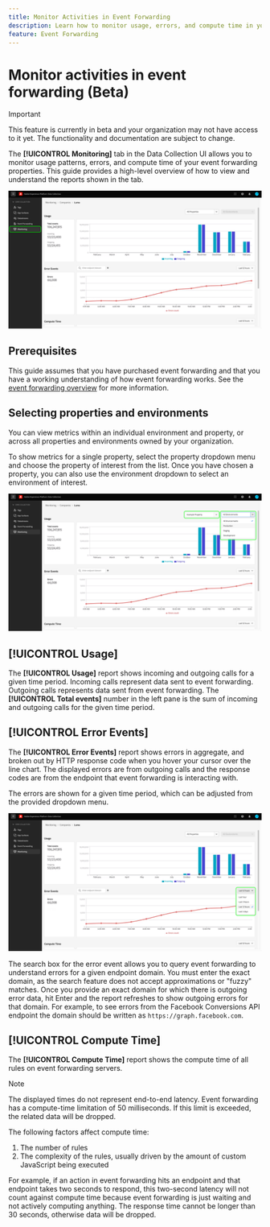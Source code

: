 ```yaml
---
title: Monitor Activities in Event Forwarding
description: Learn how to monitor usage, errors, and compute time in your event forwarding properties.
feature: Event Forwarding
---
```

# Monitor activities in event forwarding (Beta)

>[!IMPORTANT]
>
>This feature is currently in beta and your organization may not have access to it yet. The functionality and documentation are subject to change.

The **[!UICONTROL Monitoring]** tab in the Data Collection UI allows you to monitor usage patterns, errors, and compute time of your event forwarding properties. This guide provides a high-level overview of how to view and understand the reports shown in the tab.

![Image showing the monitoring tab in the Data Collection UI](../../images/ui/event-forwarding/monitoring/monitoring-tab.png)

## Prerequisites

This guide assumes that you have purchased event forwarding and that you have a working understanding of how event forwarding works. See the [event forwarding overview](./overview.md) for more information.

## Selecting properties and environments

You can view metrics within an individual environment and property, or across all properties and environments owned by your organization. 

To show metrics for a single property, select the property dropdown menu and choose the property of interest from the list. Once you have chosen a property, you can also use the environment dropdown to select an environment of interest.

![Image showing the property environment dropdown menus in the UI](../../images/ui/event-forwarding/monitoring/property-environment.png)

## [!UICONTROL Usage]

The **[!UICONTROL Usage]** report shows incoming and outgoing calls for a given time period. Incoming calls represent data sent to event forwarding. Outgoing calls represents data sent from event forwarding. The **[!UICONTROL Total events]** number in the left pane is the sum of incoming and outgoing calls for the given time period.

## [!UICONTROL Error Events]

The **[!UICONTROL Error Events]** report shows errors in aggregate, and broken out by HTTP response code when you hover your cursor over the line chart. The displayed errors are from outgoing calls and the response codes are from the endpoint that event forwarding is interacting with.

The errors are shown for a given time period, which can be adjusted from the provided dropdown menu. 

![Image showing the time period dropdown menu for the Error Events report](../../images/ui/event-forwarding/monitoring/error-time.png)

The search box for the error event allows you to query event forwarding to understand errors for a given endpoint domain. You must enter the exact domain, as the search feature does not accept approximations or "fuzzy" matches. Once you provide an exact domain for which there is outgoing error data, hit Enter and the report refreshes to show outgoing errors for that domain. For example, to see errors from the Facebook Conversions API endpoint the domain should be written as `https://graph.facebook.com`.

## [!UICONTROL Compute Time]

The **[!UICONTROL Compute Time]** report shows the compute time of all rules on event forwarding servers.

>[!NOTE]
>
>The displayed times do not represent end-to-end latency. Event forwarding has a compute-time limitation of 50 milliseconds. If this limit is exceeded, the related data will be dropped.

The following factors affect compute time:

1. The number of rules
2. The complexity of the rules, usually driven by the amount of custom JavaScript being executed

For example, if an action in event forwarding hits an endpoint and that endpoint takes two seconds to respond, this two-second latency will not count against compute time because event forwarding is just waiting and not actively computing anything. The response time cannot be longer than 30 seconds, otherwise data will be dropped.
